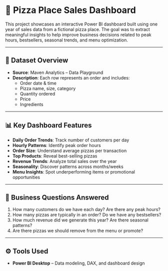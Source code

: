 # 🍕 Pizza Place Sales Dashboard

This project showcases an interactive Power BI dashboard built using one year of sales data from a fictional pizza place. The goal was to extract meaningful insights to help improve business decisions related to peak hours, bestsellers, seasonal trends, and menu optimization.

---

## 📁 Dataset Overview

- **Source**: Maven Analytics – Data Playground  
- **Description**: Each row represents an order and includes:
  - Order date & time
  - Pizza name, size, category
  - Quantity ordered
  - Price
  - Ingredients

---

## 📊 Key Dashboard Features

- **Daily Order Trends**: Track number of customers per day
- **Hourly Patterns**: Identify peak order hours
- **Order Size**: Understand average pizzas per transaction
- **Top Products**: Reveal best-selling pizzas
- **Revenue Trends**: Analyze total sales over the year
- **Seasonality**: Discover patterns across months/weeks
- **Menu Insights**: Spot underperforming items or promotional opportunities

---

## 🧠 Business Questions Answered

1. How many customers do we have each day? Are there any peak hours?
2. How many pizzas are typically in an order? Do we have any bestsellers?
3. How much revenue did we generate this year? Are there seasonal patterns?
4. Are there pizzas we should remove from the menu or promote?

---

## ⚙️ Tools Used

- **Power BI Desktop** – Data modeling, DAX, and dashboard design 
